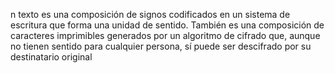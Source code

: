 n texto es una composición de signos codificados en un sistema de escritura que
 forma una unidad de sentido. También es una composición de caracteres 
 imprimibles generados por un algoritmo de cifrado que, aunque no tienen sentido
  para cualquier persona, sí puede ser descifrado por su destinatario original